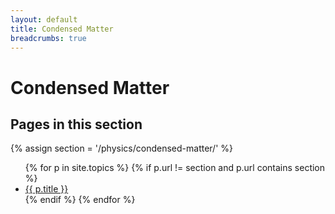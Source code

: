 ```yaml
---
layout: default
title: Condensed Matter
breadcrumbs: true
---
```


# Condensed Matter

## Pages in this section
{% assign section = '/physics/condensed-matter/' %}
<ul>
{% for p in site.topics %}
  {% if p.url != section and p.url contains section %}
    <li><a href="{{ p.url | relative_url }}">{{ p.title }}</a></li>
  {% endif %}
{% endfor %}
</ul>
